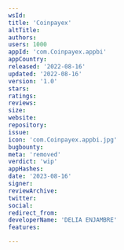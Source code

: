 ```yaml
---
wsId: 
title: 'Coinpayex'
altTitle: 
authors: 
users: 1000
appId: 'com.Coinpayex.appbi'
appCountry: 
released: '2022-08-16'
updated: '2022-08-16'
version: '1.0'
stars: 
ratings: 
reviews: 
size: 
website: 
repository: 
issue: 
icon: 'com.Coinpayex.appbi.jpg'
bugbounty: 
meta: 'removed'
verdict: 'wip'
appHashes: 
date: '2023-08-16'
signer: 
reviewArchive: 
twitter: 
social: 
redirect_from: 
developerName: 'DELIA ENJAMBRE'
features: 

---
```


